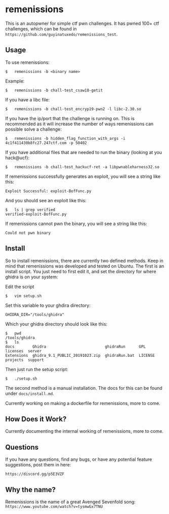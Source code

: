 # remenissions

This is an autopwner for simple ctf pwn challenges. It has pwned 100+ ctf challenges, which can be found in `https://github.com/guyinatuxedo/remenissions_test`.

## Usage

To use remenissions:

```
$	remenissions -b <binary name>
```

Example:

```
$	remenissions -b chall-test_csaw18-getit
```

If you have a libc file:

```
$	remenissions -b chall-test_encryp19-pwn2 -l libc-2.30.so
```

If you have the ip/port that the challenge is running on. This is recommended as it will increase the number of ways remenissions can possible solve a challenge:

```
$	remenissions -b hidden_flag_function_with_args -i 4c1f411430b8fc27.247ctf.com -p 50402
```

If you have additional files that are needed to run the binary (looking at you hack@ucf):

```
$	remenissions -b chall-test_hackucf-ret -a libpwnableharness32.so
```

If remenissions successfully generates an exploit, you will see a string like this:

```
Exploit Successful: exploit-BofFunc.py
```

And you should see an exploit like this:

```
$	ls | grep verified
verified-exploit-BofFunc.py
```

If remenissions cannot pwn the binary, you will see a string like this:

```
Could not pwn binary
```

## Install

So to install remenissions, there are currently two defined methods. Keep in mind that remenissions was developed and tested on Ubuntu. The first is an install script. You just need to first edit it, and set the directory for where ghidra is on your system:

Edit the script

```
$	vim setup.sh
```

Set this variable to your ghdira directory:

```
GHIDRA_DIR="/tools/ghidra"
```

Which your ghidra directory should look like this:

```
$	pwd
/tools/ghidra
$	ls
docs        Ghidra                          ghidraRun      GPL      licenses  server
Extensions  ghidra_9.1_PUBLIC_20191023.zip  ghidraRun.bat  LICENSE  projects  support
```

Then just run the setup script:

```
$	./setup.sh
```

The second method is a manual installation. The docs for this can be found under `docs/install.md`.

Currently working on making a dockerfile for remenissions, more to come.

## How Does it Work?

Currently documenting the internal working of remenissions, more to come.

## Questions

If you have any questions, find any bugs, or have any potential feature suggestions, post them in here:

```
https://discord.gg/p5E3VZF
```

## Why the name?

Remenissions is the name of a great Avenged Sevenfold song: `https://www.youtube.com/watch?v=tysmwGx7TNU`
